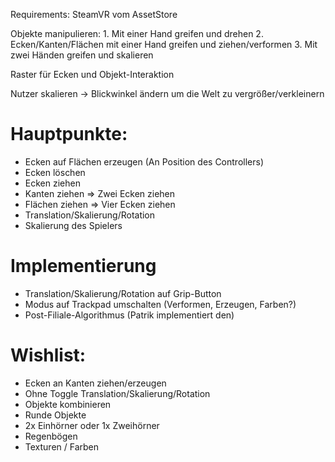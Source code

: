 Requirements: SteamVR vom AssetStore


Objekte manipulieren: 1. Mit einer Hand greifen und drehen
                      2. Ecken/Kanten/Flächen mit einer Hand greifen und ziehen/verformen
                      3. Mit zwei Händen greifen und skalieren
                      
Raster für Ecken und Objekt-Interaktion

Nutzer skalieren -> Blickwinkel ändern um die Welt zu vergrößer/verkleinern

# Hauptpunkte:
* Ecken auf Flächen erzeugen (An Position des Controllers)
* Ecken löschen
* Ecken ziehen
* Kanten ziehen => Zwei Ecken ziehen
* Flächen ziehen => Vier Ecken ziehen
* Translation/Skalierung/Rotation
* Skalierung des Spielers

# Implementierung
* Translation/Skalierung/Rotation auf Grip-Button
* Modus auf Trackpad umschalten (Verformen, Erzeugen, Farben?)
* Post-Filiale-Algorithmus (Patrik implementiert den)


# Wishlist:
* Ecken an Kanten ziehen/erzeugen
* Ohne Toggle Translation/Skalierung/Rotation
* Objekte kombinieren
* Runde Objekte
* 2x Einhörner oder 1x Zweihörner
* Regenbögen
* Texturen / Farben
